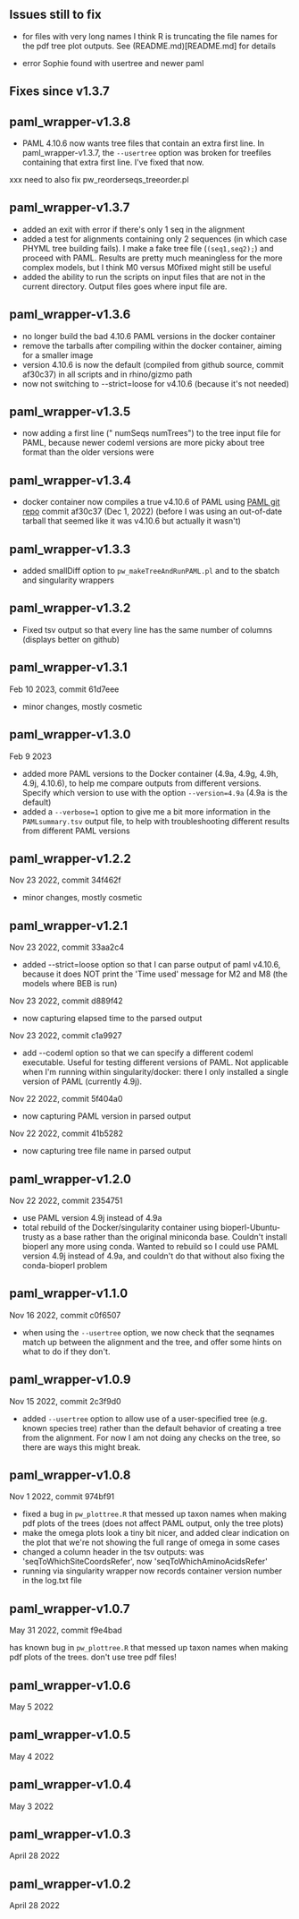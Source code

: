 ## Issues still to fix

- for files with very long names I think R is truncating the file names for the pdf tree plot outputs. See (README.md)[README.md] for details

- error Sophie found with usertree and newer paml

## Fixes since v1.3.7

## paml_wrapper-v1.3.8
- PAML 4.10.6 now wants tree files that contain an extra first line. In paml_wrapper-v1.3.7, the `--usertree` option was broken for treefiles containing that extra first line.  I've fixed that now.

xxx need to also fix pw_reorderseqs_treeorder.pl

## paml_wrapper-v1.3.7
- added an exit with error if there's only 1 seq in the alignment
- added a test for alignments containing only 2 sequences (in which case PHYML tree building fails). I make a fake tree file (`(seq1,seq2);`) and proceed with PAML. Results are pretty much meaningless for the more complex models, but I think M0 versus M0fixed might still be useful
- added the ability to run the scripts on input files that are not in the current directory. Output files goes where input file are.

## paml_wrapper-v1.3.6
- no longer build the bad 4.10.6 PAML versions in the docker container
- remove the tarballs after compiling within the docker container, aiming for a smaller image
- version 4.10.6 is now the default (compiled from github source, commit af30c37) in all scripts and in rhino/gizmo path
- now not switching to --strict=loose for v4.10.6 (because it's not needed)

## paml_wrapper-v1.3.5
- now adding a first line ("  numSeqs numTrees") to the tree input file for PAML, because newer codeml versions are more picky about tree format than the older versions were

## paml_wrapper-v1.3.4
- docker container now compiles a true v4.10.6 of PAML using [PAML git repo](https://github.com/abacus-gene/paml) commit af30c37 (Dec 1, 2022) (before I was using an out-of-date tarball that seemed like it was v4.10.6 but actually it wasn't)

## paml_wrapper-v1.3.3
- added smallDiff option to `pw_makeTreeAndRunPAML.pl` and to the sbatch and singularity wrappers

## paml_wrapper-v1.3.2
- Fixed tsv output so that every line has the same number of columns (displays better on github)

## paml_wrapper-v1.3.1
Feb 10 2023, commit 61d7eee
- minor changes, mostly cosmetic

## paml_wrapper-v1.3.0

Feb 9 2023
- added more PAML versions to the Docker container (4.9a, 4.9g, 4.9h, 4.9j, 4.10.6), to help me compare outputs from different versions. Specify which version to use with the option `--version=4.9a` (4.9a is the default)
- added a `--verbose=1` option to give me a bit more information in the `PAMLsummary.tsv` output file, to help with troubleshooting different results from different PAML versions

## paml_wrapper-v1.2.2

Nov 23 2022, commit 34f462f
- minor changes, mostly cosmetic

## paml_wrapper-v1.2.1

Nov 23 2022, commit 33aa2c4
- added --strict=loose option so that I can parse output of paml v4.10.6, because it does NOT print the 'Time used' message for M2 and M8 (the models where BEB is run)

Nov 23 2022, commit d889f42
- now capturing elapsed time to the parsed output

Nov 23 2022, commit c1a9927
- add --codeml option so that we can specify a different codeml executable. Useful for testing different versions of PAML.  Not applicable when I'm running within singularity/docker: there I only installed a single version of PAML (currently 4.9j).

Nov 22 2022, commit 5f404a0
- now capturing PAML version in parsed output

Nov 22 2022, commit 41b5282
- now capturing tree file name in parsed output

## paml_wrapper-v1.2.0

Nov 22 2022, commit 2354751
- use PAML version 4.9j instead of 4.9a
- total rebuild of the Docker/singularity container using bioperl-Ubuntu-trusty as a base rather than the original miniconda base. Couldn't install bioperl any more using conda.  Wanted to rebuild so I could use PAML version 4.9j instead of 4.9a, and couldn't do that without also fixing the conda-bioperl problem

## paml_wrapper-v1.1.0

Nov 16 2022, commit c0f6507
- when using the `--usertree` option, we now check that the seqnames match up between the alignment and the tree, and offer some hints on what to do if they don't.

## paml_wrapper-v1.0.9   

Nov 15 2022, commit 2c3f9d0
- added `--usertree` option to allow use of a user-specified tree (e.g. known species tree) rather than the default behavior of creating a tree from the alignment.  For now I am not doing any checks on the tree, so there are ways this might break.

## paml_wrapper-v1.0.8   

Nov 1 2022, commit 974bf91

- fixed a bug in `pw_plottree.R` that messed up taxon names when making pdf plots of the trees (does not affect PAML output, only the tree plots)
- make the omega plots look a tiny bit nicer, and added clear indication on the plot that we're not showing the full range of omega in some cases
- changed a column header in the tsv outputs:  was 'seqToWhichSiteCoordsRefer', now 'seqToWhichAminoAcidsRefer'
- running via singularity wrapper now records container version number in the log.txt file

## paml_wrapper-v1.0.7    

May 31 2022, commit f9e4bad

has known bug in `pw_plottree.R` that messed up taxon names when making pdf plots of the trees. don't use tree pdf files!


## paml_wrapper-v1.0.6    

May 5 2022

## paml_wrapper-v1.0.5    

May 4 2022

## paml_wrapper-v1.0.4    

May 3 2022

## paml_wrapper-v1.0.3    

April 28 2022

## paml_wrapper-v1.0.2    

April 28 2022